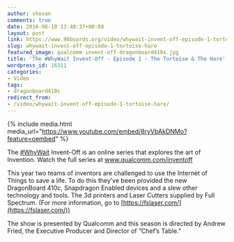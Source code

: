 ```yaml
---
author: shovan
comments: true
date: 2016-08-10 13:40:37+00:00
layout: post
link: https://www.96boards.org/video/whywait-invent-off-episode-1-tortoise-hare/
slug: whywait-invent-off-episode-1-tortoise-hare
featured_image: qualcomm-invent-off-dragonboard410x.jpg
title: 'The #WhyWait Invent-Off - Episode 1 - The Tortoise & The Hare'
wordpress_id: 16311
categories:
- Video
tags:
- dragonboard410c
redirect_from:
- /video/whywait-invent-off-episode-1-tortoise-hare/
---
```


{% include media.html media_url="https://www.youtube.com/embed/8ryVbAkDNMo?feature=oembed" %}

The [#WhyWait](https://www.youtube.com/results?q=%23WhyWait) Invent-Off is an online series that explores the art of Invention. Watch the full series at www.qualcomm.com/inventoff

This year two teams of inventors are challenged to use the Internet of Things to save a life. To do this they’ve been provided the new DragonBoard 410c, Snapdragon Enabled devices and a slew other technology and tools. The 3d printers and Laser Cutters supplied by Full Spectrum. (For more information, go to [https://fslaser.com/](https://fslaser.com/))

The show is presented by Qualcomm and this season is directed by Andrew Fried, the Executive Producer and Director of “Chef’s Table.”
